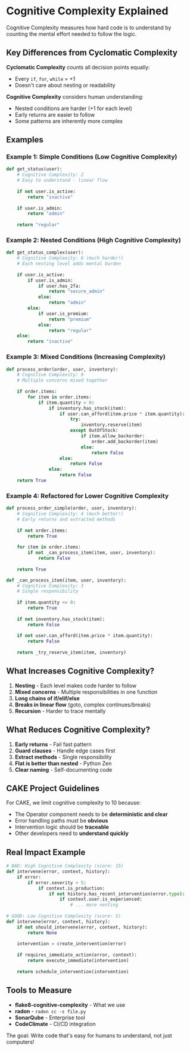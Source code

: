 # Cognitive Complexity Explained

Cognitive Complexity measures how hard code is to understand by counting the mental effort needed to follow the logic.

## Key Differences from Cyclomatic Complexity

**Cyclomatic Complexity** counts all decision points equally:
- Every `if`, `for`, `while` = +1
- Doesn't care about nesting or readability

**Cognitive Complexity** considers human understanding:
- Nested conditions are harder (+1 for each level)
- Early returns are easier to follow
- Some patterns are inherently more complex

## Examples

### Example 1: Simple Conditions (Low Cognitive Complexity)
```python
def get_status(user):
    # Cognitive Complexity: 2
    # Easy to understand - linear flow
    
    if not user.is_active:
        return "inactive"
    
    if user.is_admin:
        return "admin"
    
    return "regular"
```

### Example 2: Nested Conditions (High Cognitive Complexity)
```python
def get_status_complex(user):
    # Cognitive Complexity: 6 (much harder!)
    # Each nesting level adds mental burden
    
    if user.is_active:
        if user.is_admin:
            if user.has_2fa:
                return "secure_admin"
            else:
                return "admin"
        else:
            if user.is_premium:
                return "premium"
            else:
                return "regular"
    else:
        return "inactive"
```

### Example 3: Mixed Conditions (Increasing Complexity)
```python
def process_order(order, user, inventory):
    # Cognitive Complexity: 9
    # Multiple concerns mixed together
    
    if order.items:
        for item in order.items:
            if item.quantity > 0:
                if inventory.has_stock(item):
                    if user.can_afford(item.price * item.quantity):
                        try:
                            inventory.reserve(item)
                        except OutOfStock:
                            if item.allow_backorder:
                                order.add_backorder(item)
                            else:
                                return False
                    else:
                        return False
                else:
                    return False
    return True
```

### Example 4: Refactored for Lower Cognitive Complexity
```python
def process_order_simple(order, user, inventory):
    # Cognitive Complexity: 4 (much better!)
    # Early returns and extracted methods
    
    if not order.items:
        return True
    
    for item in order.items:
        if not _can_process_item(item, user, inventory):
            return False
    
    return True

def _can_process_item(item, user, inventory):
    # Cognitive Complexity: 3
    # Single responsibility
    
    if item.quantity <= 0:
        return True
        
    if not inventory.has_stock(item):
        return False
        
    if not user.can_afford(item.price * item.quantity):
        return False
    
    return _try_reserve_item(item, inventory)
```

## What Increases Cognitive Complexity?

1. **Nesting** - Each level makes code harder to follow
2. **Mixed concerns** - Multiple responsibilities in one function
3. **Long chains of if/elif/else**
4. **Breaks in linear flow** (goto, complex continues/breaks)
5. **Recursion** - Harder to trace mentally

## What Reduces Cognitive Complexity?

1. **Early returns** - Fail fast pattern
2. **Guard clauses** - Handle edge cases first
3. **Extract methods** - Single responsibility
4. **Flat is better than nested** - Python Zen
5. **Clear naming** - Self-documenting code

## CAKE Project Guidelines

For CAKE, we limit cognitive complexity to 10 because:
- The Operator component needs to be **deterministic and clear**
- Error handling paths must be **obvious**
- Intervention logic should be **traceable**
- Other developers need to **understand quickly**

## Real Impact Example

```python
# BAD: High Cognitive Complexity (score: 15)
def intervene(error, context, history):
    if error:
        if error.severity > 5:
            if context.is_production:
                if not history.has_recent_intervention(error.type):
                    if context.user.is_experienced:
                        # ... more nesting
                        
# GOOD: Low Cognitive Complexity (score: 5)
def intervene(error, context, history):
    if not should_intervene(error, context, history):
        return None
        
    intervention = create_intervention(error)
    
    if requires_immediate_action(error, context):
        return execute_immediate(intervention)
    
    return schedule_intervention(intervention)
```

## Tools to Measure

- **flake8-cognitive-complexity** - What we use
- **radon** - `radon cc -s file.py`
- **SonarQube** - Enterprise tool
- **CodeClimate** - CI/CD integration

The goal: Write code that's easy for humans to understand, not just computers!